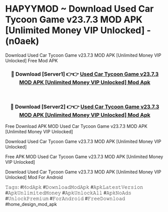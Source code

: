 # HAPYYMOD ~ Download Used Car Tycoon Game v23.7.3 MOD APK [Unlimited Money VIP Unlocked] - (n0aek)
Download Used Car Tycoon Game v23.7.3 MOD APK [Unlimited Money VIP Unlocked] Free Mod APK

<div align="center">
<h3>🔴 Download [Server1] 👉👉 <a href="https://apk-comot.site?title=Used_Car_Tycoon_Game_v23.7.3_MOD_APK_[Unlimited_Money_VIP_Unlocked]">Used Car Tycoon Game v23.7.3 MOD APK [Unlimited Money VIP Unlocked] Mod Apk</a></h3><br>

<h3>🔴 Download [Server2] 👉👉 <a href="https://apk-comot.site?title=Used_Car_Tycoon_Game_v23.7.3_MOD_APK_[Unlimited_Money_VIP_Unlocked]">Used Car Tycoon Game v23.7.3 MOD APK [Unlimited Money VIP Unlocked] Mod Apk</a></h3>
</div>


Free Download APK MOD Used Car Tycoon Game v23.7.3 MOD APK [Unlimited Money VIP Unlocked]

Download Used Car Tycoon Game v23.7.3 MOD APK [Unlimited Money VIP Unlocked] 

Free APK MOD Used Car Tycoon Game v23.7.3 MOD APK [Unlimited Money VIP Unlocked] 

Download Used Car Tycoon Game v23.7.3 MOD APK [Unlimited Money VIP Unlocked] Mod For Android

𝚃𝚊𝚐𝚜: #𝙼𝚘𝚍𝙰𝚙𝚔 #𝙳𝚘𝚠𝚗𝚕𝚘𝚊𝚍𝙼𝚘𝚍𝙰𝚙𝚔 #𝙰𝚙𝚔𝙻𝚊𝚝𝚎𝚜𝚝𝚅𝚎𝚛𝚜𝚒𝚘𝚗 #𝙰𝚙𝚔𝚄𝚗𝚕𝚒𝚖𝚒𝚝𝚎𝚍𝙼𝚘𝚗𝚎𝚢 #𝙰𝚙𝚔𝚄𝚗𝚕𝚘𝚌𝚔𝙰𝚕𝚕 #𝙰𝚙𝚔𝙽𝚘𝙰𝚍𝚜 #𝚄𝚗𝚕𝚘𝚌𝚔𝙿𝚛𝚎𝚖𝚒𝚞𝚖 #𝙵𝚘𝚛𝙰𝚗𝚍𝚛𝚘𝚒𝚍 #𝙵𝚛𝚎𝚎𝙳𝚘𝚠𝚗𝚕𝚘𝚊𝚍 #home_design_mod_apk